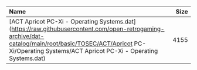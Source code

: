 |Name|Size|
|:---|---:|
|[ACT Apricot PC-Xi - Operating Systems.dat](https://raw.githubusercontent.com/open-retrogaming-archive/dat-catalog/main/root/basic/TOSEC/ACT/Apricot PC-Xi/Operating Systems/ACT Apricot PC-Xi - Operating Systems.dat)|4155|
